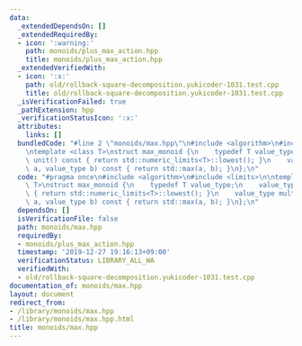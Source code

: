 ```yaml
---
data:
  _extendedDependsOn: []
  _extendedRequiredBy:
  - icon: ':warning:'
    path: monoids/plus_max_action.hpp
    title: monoids/plus_max_action.hpp
  _extendedVerifiedWith:
  - icon: ':x:'
    path: old/rollback-square-decomposition.yukicoder-1031.test.cpp
    title: old/rollback-square-decomposition.yukicoder-1031.test.cpp
  _isVerificationFailed: true
  _pathExtension: hpp
  _verificationStatusIcon: ':x:'
  attributes:
    links: []
  bundledCode: "#line 2 \"monoids/max.hpp\"\n#include <algorithm>\n#include <limits>\n\
    \ntemplate <class T>\nstruct max_monoid {\n    typedef T value_type;\n    value_type\
    \ unit() const { return std::numeric_limits<T>::lowest(); }\n    value_type mult(value_type\
    \ a, value_type b) const { return std::max(a, b); }\n};\n"
  code: "#pragma once\n#include <algorithm>\n#include <limits>\n\ntemplate <class\
    \ T>\nstruct max_monoid {\n    typedef T value_type;\n    value_type unit() const\
    \ { return std::numeric_limits<T>::lowest(); }\n    value_type mult(value_type\
    \ a, value_type b) const { return std::max(a, b); }\n};\n"
  dependsOn: []
  isVerificationFile: false
  path: monoids/max.hpp
  requiredBy:
  - monoids/plus_max_action.hpp
  timestamp: '2019-12-27 19:16:13+09:00'
  verificationStatus: LIBRARY_ALL_WA
  verifiedWith:
  - old/rollback-square-decomposition.yukicoder-1031.test.cpp
documentation_of: monoids/max.hpp
layout: document
redirect_from:
- /library/monoids/max.hpp
- /library/monoids/max.hpp.html
title: monoids/max.hpp
---
```

